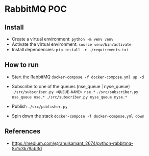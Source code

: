 # RabbitMQ POC

## Install

- Create a virtual environment:
  `python -m venv venv`
- Activate the virtual environment:
  `source venv/bin/activate`
- Install dependencies:
  `pip install -r ./requirements.txt`

## How to run

- Start the RabbitMQ
  `docker-compose -f docker-compose.yml up -d`

- Subscribe to one of the queues (nse_queue | nyse_queue)
  `./src/subscriber.py <QUEUE-NAME> nse.*`
  `./src/subscriber.py nse_queue nse.*`
  `./src/subscriber.py nyse_queue nyse.*`

- Publish
  `./src/publisher.py`

- Spin down the stack
  `docker-compose -f docker-compose.yml down`

## References

- https://medium.com/@rahulsamant_2674/python-rabbitmq-8c1c3b79ab3d
